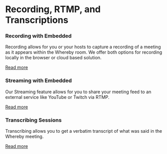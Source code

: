 # Recording, RTMP, and Transcriptions

### Recording with Embedded

Recording allows for you or your hosts to capture a recording of a meeting as it appears within the Whereby room. We offer both options for recording locally in the browser or cloud based solution.

[Read more](recording-with-embedded/)

### Streaming with Embedded

Our Streaming feature allows for you to share your meeting feed to an external service like YouTube or Twitch via RTMP.

[Read more](streaming-with-embedded.md)

### Transcribing Sessions

Transcribing allows you to get a verbatim transcript of what was said in the Whereby meeting.

[Read more](transcribing-sessions.md)
